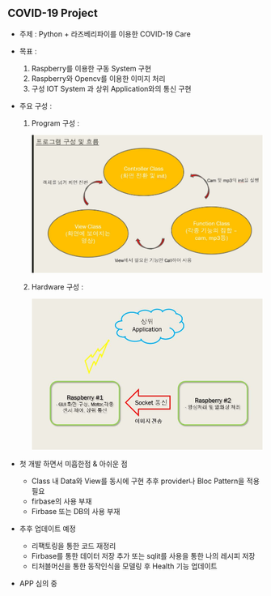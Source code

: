## COVID-19 Project

- 주제 : Python + 라즈베리파이를 이용한 COVID-19 Care
- 목표 : 
    1. Raspberry를 이용한 구동 System 구현
    2. Raspberry와 Opencv를 이용한 이미지 처리
    3. 구성 IOT System 과 상위 Application와의 통신 구현
- 주요 구성 :
    1. Program 구성 :
    
          <img src = "https://github.com/disco87/covid-19Project/blob/master/MD-images/flow.JPG" width="500">

    2. Hardware 구성 :
        
          <img src = "https://github.com/disco87/covid-19Project/blob/master/MD-images/hardwareflow.JPG" width="500">
        



- 첫 개발 하면서 미흡한점 & 아쉬운 점
  + Class 내 Data와 View를 동시에 구현 추후 provider나 Bloc Pattern을 적용 필요
  + firbase의 사용 부재
  + Firbase 또는 DB의 사용 부재

- 추후 업데이트 예정
  + 리팩토링을 통한 코드 재정리
  + Firbase를 통한 데이터 저장 추가 또는 sqlit를 사용을 통한 나의 레시피 저장
  + 티처블머신을 통한 동작인식을 모델링 후 Health 기능 업데이트


- APP 심의 중
